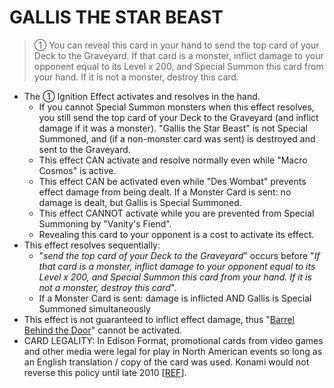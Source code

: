 # GALLIS THE STAR BEAST

> ① You can reveal this card in your hand to send the top card of your Deck to the Graveyard. If that card is a monster, inflict damage to your opponent equal to its Level x 200, and Special Summon this card from your hand. If it is not a monster, destroy this card.

*   The ① Ignition Effect activates and resolves in the hand.
    *   If you cannot Special Summon monsters when this effect resolves, you still send the top card of your Deck to the Graveyard (and inflict damage if it was a monster). "Gallis the Star Beast" is not Special Summoned, and (if a non-monster card was sent) is destroyed and sent to the Graveyard.
    *   This effect CAN activate and resolve normally even while "Macro Cosmos" is active.
    *   This effect CAN be activated even while "Des Wombat" prevents effect damage from being dealt. If a Monster Card is sent: no damage is dealt, but Gallis is Special Summoned.
    *   This effect CANNOT activate while you are prevented from Special Summoning by "Vanity's Fiend".
    *   Revealing this card to your opponent is a cost to activate its effect.
*   This effect resolves sequentially:
    *   "_send the top card of your Deck to the Graveyard_" occurs before "_If that card is a monster, inflict damage to your opponent equal to its Level x 200, and Special Summon this card from your hand. If it is not a monster, destroy this card_".
    *   If a Monster Card is sent: damage is inflicted AND Gallis is Special Summoned simultaneously
*   This effect is not guaranteed to inflict effect damage, thus "[Barrel Behind the Door](https://yugipedia.com/wiki/Barrel_Behind_the_Door)" cannot be activated.
*   CARD LEGALITY: In Edison Format, promotional cards from video games and other media were legal for play in North American events so long as an English translation / copy of the card was used. Konami would not reverse this policy until late 2010 \[[REF](https://www.pojo.biz/board/showpost.php?s=25207dc48f1f8866472fb43a67e259f3&p=20134042&postcount=10)\].
